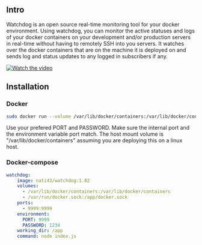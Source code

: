 ## Intro

Watchdog is an open source real-time monitoring tool for your docker environment.
Using watchdog, you can monitor the active statuses and logs of your docker containers 
on your development and/or production servers in real-time without having to 
remotely SSH into you servers. 
It watches over the docker containers that are on the machine it is deployed on and 
sends log and status updates to any logged in subscribers if any.

[![Watch the video](https://img.youtube.com/vi/5eGYpKO5AaY/maxresdefault.jpg)](https://youtu.be/5eGYpKO5AaY)

## Installation

### Docker
```sh
sudo docker run --volume /var/lib/docker/containers:/var/lib/docker/containers --volume /var/run/docker.sock:/app/docker.sock -p 9000:9000 -w /app -e PORT=9000 -e PASSWORD=1234 --name watchdog -d nati43/watchdog:1.02
```
Use your prefered PORT and PASSWORD.
Make sure the internal port and the environment variable port match.
The host mount volume is "/var/lib/docker/containers" assuming you are 
deploying this on a linux host.

### Docker-compose
```yaml
watchdog:
    image: nati43/watchdog:1.02
    volumes:
      - /var/lib/docker/containers:/var/lib/docker/containers
      - /var/run/docker.sock:/app/docker.sock
    ports:
      - 9999:9999
    environment:
      PORT: 9999
      PASSWORD: 1234
    working_dir: /app
    command: node index.js
```
